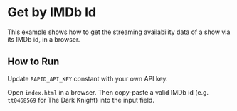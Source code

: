 # Get by IMDb Id

This example shows how to get the streaming availability data of
a show via its IMDb id, in a browser.

## How to Run

Update `RAPID_API_KEY` constant with your own API key.

Open `index.html` in a browser. Then copy-paste a valid IMDb id
(e.g. `tt0468569` for The Dark Knight)
into the input field.
